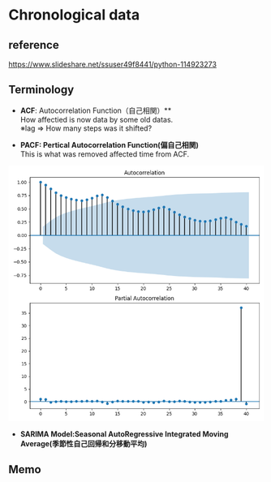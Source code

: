 # Chronological data

## reference
https://www.slideshare.net/ssuser49f8441/python-114923273

## Terminology
- **ACF**: Autocorrelation Function（自己相関）**<br>
How affectied is now data by some old datas.<br>
※lag => How many steps was it shifted?

- **PACF: Pertical Autocorrelation Function(偏自己相関)**<br>
This is what was removed affected time from ACF.

![acf_pacf_graph](./output/acf_pacf_graph.png)

- **SARIMA Model:Seasonal AutoRegressive Integrated Moving Average(季節性自己回帰和分移動平均)**

## Memo
